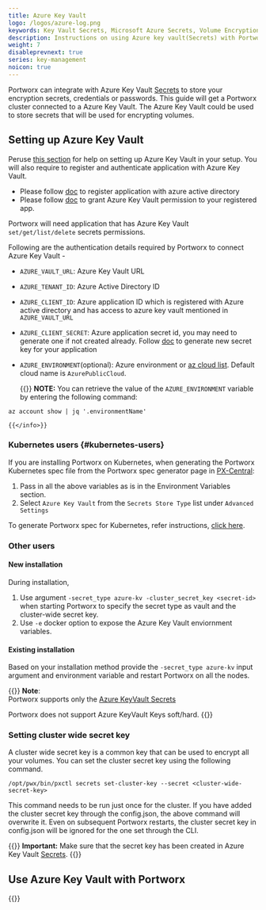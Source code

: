```yaml
---
title: Azure Key Vault
logo: /logos/azure-log.png
keywords: Key Vault Secrets, Microsoft Azure Secrets, Volume Encryption, Cloud Credentials, passwords
description: Instructions on using Azure key vault(Secrets) with Portworx
weight: 7
disableprevnext: true
series: key-management
noicon: true
---
```


Portworx can integrate with Azure Key Vault [Secrets](https://docs.microsoft.com/en-us/azure/key-vault/secrets/) to store your encryption secrets, credentials or passwords. This guide will get a Portworx cluster connected to a Azure Key Vault. The Azure Key Vault could be used to store secrets that will be used for encrypting volumes.

## Setting up Azure Key Vault

Peruse [this section](https://docs.microsoft.com/en-us/azure/key-vault/quick-create-portal) for help on setting up Azure Key Vault in your setup.
You will also require to register and authenticate application with Azure Key Vault.

- Please follow [doc](https://docs.microsoft.com/en-us/azure/key-vault/key-vault-manage-with-cli2#registering-an-application-with-azure-active-directory) to register application with azure active directory
- Please follow [doc](https://docs.microsoft.com/en-us/azure/key-vault/key-vault-manage-with-cli2#authorizing-an-application-to-use-a-key-or-secret) to grant Azure Key Vault permission to your registered app.

Portworx will need application that has Azure Key Vault `set/get/list/delete` secrets permissions.

Following are the authentication details required by Portworx to connect Azure Key Vault -

- `AZURE_VAULT_URL`: Azure Key Vault URL
- `AZURE_TENANT_ID`: Azure Active Directory ID
- `AZURE_CLIENT_ID`: Azure application ID which is registered with Azure active directory and has access to azure key vault mentioned in `AZURE_VAULT_URL`
- `AZURE_CLIENT_SECRET`: Azure application secret id, you may need to generate one if not created already. Follow [doc](https://docs.microsoft.com/en-us/azure/active-directory/develop/howto-create-service-principal-portal#get-application-id-and-authentication-key) to generate new secret key for your application
- `AZURE_ENVIRONMENT`(optional): Azure environment or [az cloud list](https://docs.microsoft.com/en-us/cli/azure/get-started-with-azure-cli?view=azure-cli-latest).  Default cloud name is `AzurePublicCloud`.

    {{<info>}}
**NOTE:** You can retrieve the value of the `AZURE_ENVIRONMENT` variable by entering the following command:

```text
az account show | jq '.environmentName'
```
    {{</info>}}

### Kubernetes users {#kubernetes-users}

If you are installing Portworx on Kubernetes, when generating the Portworx Kubernetes spec file from the Portworx spec generator page in [PX-Central](https://central.portworx.com):

1. Pass in all the above variables as is in the Environment Variables section.
2. Select `Azure Key Vault` from the `Secrets Store Type` list under `Advanced Settings`

To generate Portworx spec for Kubernetes, refer instructions, [click here](/portworx-install-with-kubernetes).


### Other users

#### New installation

During installation,

1. Use argument `-secret_type azure-kv -cluster_secret_key <secret-id>` when starting Portworx to specify the secret type as vault and the cluster-wide secret key.
2. Use `-e` docker option to expose the Azure Key Vault enviornment variables.

#### Existing installation

Based on your installation method provide the `-secret_type azure-kv` input argument and environment variable and restart Portworx on all the nodes.

{{<info>}}
**Note**:
<br>
Portworx supports only the [Azure KeyVault Secrets](https://docs.microsoft.com/en-us/azure/key-vault/secrets/)

Portworx does not support Azure KeyVault Keys soft/hard.
{{</info>}}

### Setting cluster wide secret key

A cluster wide secret key is a common key that can be used to encrypt all your volumes. You can set the cluster secret key using the following command.

```text
/opt/pwx/bin/pxctl secrets set-cluster-key --secret <cluster-wide-secret-key>
```

This command needs to be run just once for the cluster. If you have added the cluster secret key through the config.json, the above command will overwrite it. Even on subsequent Portworx restarts, the cluster secret key in config.json will be ignored for the one set through the CLI.

{{<info>}}
**Important:**
Make sure that the secret key has been created in Azure Key Vault [Secrets](https://docs.microsoft.com/en-us/azure/key-vault/secrets/).
{{</info>}}


## Use Azure Key Vault with Portworx

{{<homelist series="azure-key-vault-secret-uses">}}